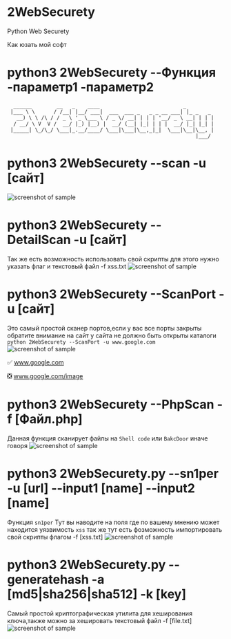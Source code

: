
# 2WebSecurety
Python Web Securety 

Как юзать мой софт 

# python3 2WebSecurety --Функция -параметр1 -параметр2

```
  ______        __   _    ____                           _         
 |___ \ \      / /__| |__/ ___|  ___  ___ _   _ _ __ ___| |_ _   _ 
   __) \ \ /\ / / _ \ '_ \___ \ / _ \/ __| | | | '__/ _ \ __| | | |
  / __/ \ V  V /  __/ |_) |__) |  __/ (__| |_| | | |  __/ |_| |_| |
 |_____| \_/\_/ \___|_.__/____/ \___|\___|\__,_|_|  \___|\__|\__, |
                                                             |___/ 
```
# python3 2WebSecurety --scan -u [сайт]

![screenshot of sample](https://ibb.co/mGqhSSG)

# python3 2WebSecurety --DetailScan -u [сайт] 
Так же есть возможность использовать свой скрипты для этого нужно указать флаг и текстовый файл -f xss.txt
![screenshot of sample](https://ibb.co/SwLTsFt)
# python3 2WebSecurety --ScanPort -u [сайт]
Это самый простой сканер портов,если у вас все порты закрыты обратите внимание на сайт у сайта не должно быть открыты каталоги ```python 2WebSecurety --ScanPort -u www.google.com ```
![screenshot of sample](https://ibb.co/dPhPPKb)

:white_check_mark: www.google.com

:negative_squared_cross_mark: www.google.com/image

# python3 2WebSecurety --PhpScan -f [Файл.php]
Данная функция сканирует файлы на ```Shell code``` или ```BakcDoor``` иначе говоря 
![screenshot of sample](https://ibb.co/z7VXCDX)

# python3 2WebSecurety.py --sn1per -u [url] --input1 [name] --input2 [name]
Функция ```sn1per``` Тут вы наводите на поля где по вашему мнению может находится уязвимость ```xss``` так же тут есть фозможность импортировать свой скрипты флагом -f [xss.txt] 
![screenshot of sample](https://ibb.co/XLdp5Ld)

# python3 2WebSecurety.py --generatehash -a [md5|sha256|sha512] -k [key]
Самый простой криптографическая утилита для хеширования ключа,также можно за хешировать текстовый файл -f [file.txt]
![screenshot of sample](https://ibb.co/TRxX1F5)

